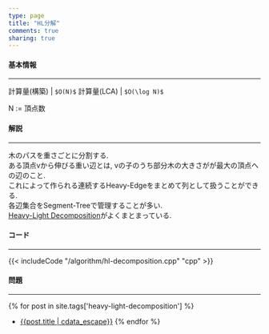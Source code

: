```yaml
---
type: page
title: "HL分解"
comments: true
sharing: true
---
```


#### 基本情報
  
***

計算量(構築) | `$O(N)$`
計算量(LCA) | `$O(\log N)$`
  
N := 頂点数

#### 解説

***

木のパスを重さごとに分割する.  
ある頂点vから伸びる重い辺とは, vの子のうち部分木の大きさがが最大の頂点への辺のこと.  
これによって作られる連続するHeavy-Edgeをまとめて列として扱うことができる.  
各辺集合をSegment-Treeで管理することが多い.  
[Heavy-Light Decomposition](http://math314.hateblo.jp/entry/2014/06/24/220107)がよくまとまっている.

#### コード

***

{{< includeCode "/algorithm/hl-decomposition.cpp" "cpp" >}}


#### 問題

***  
{% for post in site.tags['heavy-light-decomposition'] %}
* [{{post.title | cdata_escape}}]({{post.url}})
{% endfor %}

